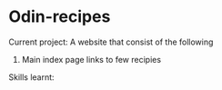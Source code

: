 # Odin-recipes
Current project: A website that consist of the following

1. Main index page
    links to few recipies



Skills learnt:
